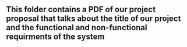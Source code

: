 ## This folder contains a PDF of our project proposal that talks about the title of our project and the functional and non-functional requirments of the system
